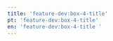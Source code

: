 ```yaml
---
title: 'feature-dev:box-4-title'
pt: 'feature-dev:box-4-title'
en: 'feature-dev:box-4-title '
---
```



